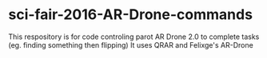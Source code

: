 # sci-fair-2016-AR-Drone-commands
This respository is for code controling parot AR Drone 2.0 to complete tasks (eg. finding something then flipping)
It uses QRAR and Felixge's AR-Drone 
